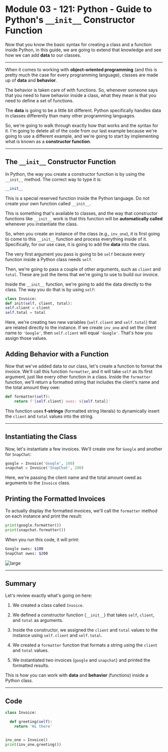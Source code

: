 # Module 03 - 121: Python - Guide to Python's `__init__` Constructor Function

Now that you know the basic syntax for creating a class and a function inside Python, in this guide, we are going to extend that knowledge and see how we can add **data** to our classes.

****

When it comes to working with **object-oriented programming** (and this is pretty much the case for every programming language), classes are made up of **data** and **behavior**.   

The behavior is taken care of with functions. So, whenever someone says that you need to have behavior inside a class, what they mean is that you need to define a set of functions.

The **data** is going to be a little bit different. Python specifically handles data in classes differently than many other programming languages.   

So, we're going to walk through exactly how that works and the syntax for it. I'm going to delete all of the code from our last example because we're going to use a different example, and we're going to start by implementing what is known as a **constructor function**.

---

## The `__init__` Constructor Function

In Python, the way you create a constructor function is by using the `__init__` method. The correct way to type it is:

```python
__init__
```

This is a special reserved function inside the Python language. Do not create your own function called `__init__`.   

This is something that's available to classes, and the way that constructor functions like `__init__` work is that this function will be **automatically called** whenever you instantiate the class.

So, when you create an instance of the class (e.g., `inv_one`), it is first going to come to this `__init__` function and process everything inside of it. Specifically, for our use case, it is going to add the **data** into the class.

The very first argument you pass is going to be `self` because every function inside a Python class needs `self`.   

Then, we're going to pass a couple of other arguments, such as `client` and `total`. These are just the items that we're going to use to build our invoice.

Inside the `__init__` function, we're going to add the data directly to the class. The way you do that is by using `self`:

```python
class Invoice:
def init(self, client, total):
self.client = client
self.total = total
```

Here, we're creating two new variables (`self.client` and `self.total`) that are related directly to the instance. If we create `inv_one` and set the client name to `'Google'`, then `self.client` will equal `'Google'`. That's how you assign those values.

## Adding Behavior with a Function

Now that we've added data to our class, let's create a function to format the invoice. We'll call this function `formatter`, and it will take `self` as its first argument, just like every other function in a class.
Inside the `formatter` function, we'll return a formatted string that includes the client's name and the total amount they owe:

```python
def formatter(self):
    return f'{self.client} owes: ${self.total}'
```

This function uses **f-strings** (formatted string literals) to dynamically insert the `client` and `total` values into the string.

****

## Instantiating the Class

Now, let's instantiate a few invoices. We'll create one for `Google` and another for `SnapChat`:

```python
google = Invoice('Google', 100)
snapchat = Invoice('SnapChat', 200)
```

Here, we're passing the client name and the total amount owed as arguments to the `Invoice` class.

## Printing the Formatted Invoices

To actually display the formatted invoices, we'll call the `formatter` method on each instance and print the result:

```python
print(google.formatter())
print(snapchat.formatter())
```

When you run this code, it will print:

```bash
Google owes: $100
SnapChat owes: $200
```

![large](https://s3-us-west-2.amazonaws.com/images-devcamp/Advanced+Python+Programming/Object+Oriented+Programming+(OOP)+in+Python/Guide+to+Python's+__init__+Constructor+Function+%23+1568/image11.png)

****

## Summary

Let's review exactly what's going on here:

1. We created a class called `Invoice`.

2. We defined a constructor function (`__init__`) that takes `self`, `client`, and `total` as arguments.

3. Inside the constructor, we assigned the `client` and `total` values to the instance using `self.client` and `self.total`.

4. We created a `formatter` function that formats a string using the `client` and `total` values.

5. We instantiated two invoices (`google` and `snapchat`) and printed the formatted results.

This is how you can work with **data** and **behavior** (functions) inside a Python class.

---

## Code

```python
class Invoice:

  def greeting(self):
    return 'Hi there'


inv_one = Invoice()
print(inv_one.greeting())
```
